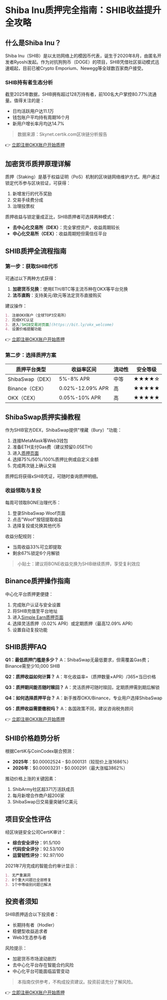 # Shiba Inu质押完全指南：SHIB收益提升全攻略

## 什么是Shiba Inu？

Shiba Inu（SHIB）是以太坊网络上的模因币代表，诞生于2020年8月，由匿名开发者Ryoshi发起。作为对抗狗狗币（DOGE）的项目，SHIB凭借社区驱动模式迅速崛起，目前已被Crypto Emporium、Newegg等全球数百家商户接受。

### SHIB持有者生态分析

截至2025年数据，SHIB拥有超过128万持有者，前100名大户掌控80.77%流通量。值得关注的是：
- 日均活跃用户达11.1万
- 钱包账户平均持有周期16个月
- 新用户增长率月均达14.7%

> 数据来源：Skynet.certik.com区块链分析报告

👉 [立即注册OKX账户开始质押](https://bit.ly/okx_welcome)

## 加密货币质押原理详解

质押（Staking）是基于权益证明（PoS）机制的区块链网络维护方式。用户通过锁定代币参与区块验证，可获得：
1. 新增发行的代币奖励
2. 交易手续费分成
3. 治理投票权

质押收益与锁定量成正比，SHIB质押者可选择两种模式：
- **去中心化交易所（DEX）**：完全掌控资产，收益周期较长
- **中心化交易所（CEX）**：收益周期短但需信任平台

## SHIB质押全流程指南

### 第一步：获取SHIB代币

可通过以下两种方式获得：
1. **加密货币兑换**：使用ETH/BTC等主流币种在OKX等平台兑换
2. **法币直购**：支持美元/欧元等法定货币直接购买

建议操作：
```markdown
1. 注册OKX账户（全球TOP3交易所）
2. 完成KYC认证
3. 进入[SHIB交易对页面](https://bit.ly/okx_welcome) 
4. 设置价格提醒功能
```

👉 [立即注册OKX账户开始质押](https://bit.ly/okx_welcome)

### 第二步：选择质押方案

| 质押平台类型 | 收益率区间 | 流动性 | 安全等级 |
|--------------|------------|--------|----------|
| ShibaSwap（DEX） | 5%-8% APR | 中等 | ★★★★☆ |
| Binance（CEX） | 0.02%-12.09% APR | 高 | ★★★★★ |
| OKX（CEX） | 0.05%-10% APR | 高 | ★★★★★ |

## ShibaSwap质押实操教程

作为SHIB官方DEX，ShibaSwap提供"埋藏（Bury）"功能：
1. 连接MetaMask等Web3钱包
2. 准备ETH支付Gas费（建议预留0.05ETH）
3. 进入[质押页面](https://shibaswap.com/)
4. 选择75%/50%/100%质押比例或自定义金额
5. 完成两次链上确认交易

质押后将获得xSHIB凭证，可随时查询质押明细。

### 收益领取与复投

每周可领取BONE治理代币：
1. 登录ShibaSwap Woof页面
2. 点击"Woof"按钮提取收益
3. 选择复投或兑换其他代币

收益分配规则：
- 当周收益33%可立即提取
- 剩余67%锁定6个月解锁

> 小贴士：建议将BONE收益兑换为SHIB继续质押，享受复利效应

## Binance质押操作指南

中心化平台质押更便捷：
1. 完成账户认证与安全设置
2. 将SHIB充值至平台地址
3. 进入[Simple Earn质押页面](https://www.binance.com/)
4. 选择灵活质押（0.02% APR）或定期质押（最高12.09% APR）
5. 设置自动复投功能

## SHIB质押FAQ

**Q1：最低质押门槛是多少？**
A：ShibaSwap无最低要求，但需覆盖Gas费；Binance需至少10,000 SHIB

**Q2：质押收益如何计算？**
A：年化收益率=（质押数量×APR）/365×当日价格

**Q3：质押期间能否随时赎回？**
A：灵活质押可随时赎回，定期质押需到期后解锁

**Q4：如何选择质押平台？**
A：新手推荐OKX/Binance，专业用户选择ShibaSwap

**Q5：质押收益需要缴税吗？**
A：各国政策不同，建议咨询税务顾问

👉 [立即注册OKX账户开始质押](https://bit.ly/okx_welcome)

## SHIB价格趋势分析

根据CertiK与CoinCodex联合预测：
- **2025年**：$0.00002524 - $0.000131（较现价上涨1686%）
- **2026年**：$0.00003231 - $0.000291（最大涨幅3862%）

推动价格上涨的关键因素：
1. ShibArmy社区超371万活跃成员
2. 每月新增合作商户超200家
3. ShibaSwap日交易量突破5亿美元

## 项目安全性评估

经区块链安全公司CertiK审计：
- **综合安全评分**：91.5/100
- **代码安全评分**：92.53/100
- **运营韧性评分**：92.97/100

2021年7月完成的智能合约审计显示：
```markdown
1. 无严重漏洞
2. 8个重大问题已全部修复
3. 1个中等级别问题已解决
```

## 投资者须知

SHIB质押适合以下投资者：
- 长期持有者（Hodler）
- 稳健型收益追求者
- Web3生态参与者

风险提示：
- 加密货币市场波动剧烈
- 去中心化平台存在智能合约风险
- 中心化平台可能面临监管变动

> 本指南仅供参考，不构成投资建议。投资前请充分了解风险。

👉 [立即注册OKX账户开始质押](https://bit.ly/okx_welcome)